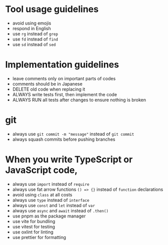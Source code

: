 # Tool usage guidelines
- avoid using emojis
- respond in English
- use `rg` instead of `grep`
- use `fd` instead of `find`
- use `sd` instead of `sed`

# Implementation guidelines
- leave comments only on important parts of codes
- comments should be in Japanese
- DELETE old code when replacing it
- ALWAYS write tests first, then implement the code
- ALWAYS RUN all tests after changes to ensure nothing is broken

# git
- always use `git commit -m "message"` instead of `git commit`
- always squash commits before pushing branches 

# When you write TypeScript or JavaScript code,
- always use `import` instead of `require`
- always use fat arrow functions `() => {}` instead of `function` declarations
- avoid using `class` at all costs
- always use `type` instead of `interface` 
- always use `const` and `let` instead of `var`
- always use `async` and `await` instead of `.then()`
- use pnpm as the package manager
- use vite for bundling
- use vitest for testing
- use oxlint for linting
- use prettier for formatting

# 
